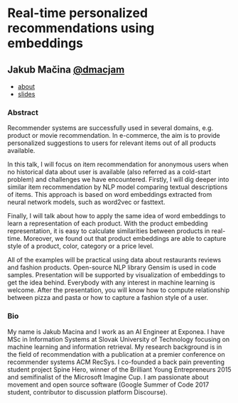 # Real-time personalized recommendations using embeddings

## Jakub Mačina [@dmacjam](https://github.com/dmacjam)

- [about](https://2018.pycon.sk/en/speakers/Ma%C4%8Dina.html)
- [slides](https://www.slideshare.net/dmacjam/realtime-personalized-recommendations-using-product-embeddings)

### Abstract 
Recommender systems are successfully used in several domains, e.g. product or movie recommendation. In e-commerce, the aim is to provide personalized suggestions to users for relevant items out of all products available.

In this talk, I will focus on item recommendation for anonymous users when no historical data about user is available (also referred as a cold-start problem) and challenges we have encountered. Firstly, I will dig deeper into similar item recommendation by NLP model comparing textual descriptions of items. This approach is based on word embeddings extracted from neural network models, such as word2vec or fasttext.

Finally, I will talk about how to apply the same idea of word embeddings to learn a representation of each product. With the product embedding representation, it is easy to calculate similarities between products in real-time. Moreover, we found out that product embeddings are able to capture style of a product, color, category or a price level.

All of the examples will be practical using data about restaurants reviews and fashion products. Open-source NLP library Gensim is used in code samples. Presentation will be supported by visualization of embeddings to get the idea behind. Everybody with any interest in machine learning is welcome. After the presentation, you will know how to compute relationship between pizza and pasta or how to capture a fashion style of a user.

### Bio
My name is Jakub Macina and I work as an AI Engineer at Exponea. I have MSc in Information Systems at Slovak University of Technology focusing on machine learning and information retrieval. My research background is in the field of recommendation with a publication at a premier conference on recommender systems ACM RecSys. I co-founded a back pain preventing student project Spine Hero, winner of the Brilliant Young Entrepreneurs 2015 and semifinalist of the Microsoft Imagine Cup. I am passionate about movement and open source software (Google Summer of Code 2017 student, contributor to discussion platform Discourse).

